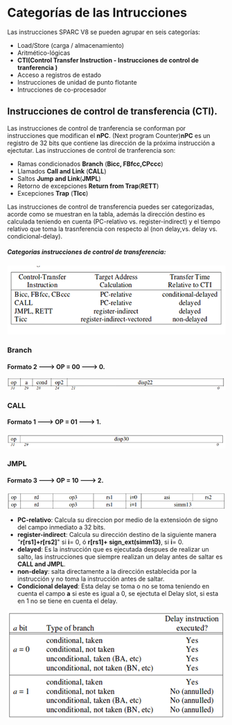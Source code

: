 # Categorías de las Intrucciones
Las instrucciones SPARC V8 se pueden agrupar en seis categorías:  

+ Load/Store (carga / almacenamiento)
+ Aritmético-lógicas
+ **CTI(Control Transfer Instruction - Instrucciones de control de tranferencia )**
+ Acceso a registros de estado
+ Instrucciones de unidad de punto flotante
+ Intrucciones de co-procesador

## Instrucciones de control de transferencia (CTI).
 Las instrucciones de control de tranferencia se conforman por instrucciones que modifican el **nPC**. (Next program Counter)**nPC** es un registro de 32 bits que contiene las dirección de la próxima instrucción a ejectutar. Las instrucciones de control de tranferencia son: 
 
 - Ramas condicionados **Branch** (**Bicc, FBfcc,CPccc**)
 - Llamados **Call and Link** (**CALL**)
 - Saltos **Jump and Link**(**JMPL**)
 - Retorno de excepciones **Return from Trap**(**RETT**)
 - Excepciones **Trap** (**TIcc**)
 
Las instrucciones de control de transferencia puedes ser categorizadas, acorde como se muestran en la tabla, además la dirección destino es calculada teniendo en cuenta (PC-relativo vs. register-indirect) y el tiempo relativo que toma la trasnferencia con respecto al (non delay,vs. delay vs. condicional-delay).
 
 ##### Categorias instrucciones de control de transferencia:
 
 ![categorias](./images/categoriasCTI.png " Categorias de transferencia de datos")
 
 
 ### Branch
 #### Formato 2 ---> OP = 00 ---> 0.
  
 ![Branch](./images/branch.png " Formato Branch")
 
 ### CALL
 #### Formato 1 ---> OP = 01 ---> 1.
  ![Call](./images/call.png "Call")
  
 ### JMPL
 #### Formato 3 ---> OP = 10 ---> 2.
  ![jmpl](./images/jmpl.png "jmpl")

 - **PC-relativo**: Calcula su direccion por medio de la extensioón de signo del campo inmediato a 32 bits.
 - **register-indirect**: Calcula su dirección destino de la siguiente manera "**r[rs1]+r[rs2]**" si **i**= 0, ó **r[rs1]+ sign_ext(simm13)**, si **i**= 0.  
 - **delayed**: Es la instrucción que es ejecutada despues de realizar un salto, las instrucciones que siempre realizan un delay antes de saltar es **CALL and JMPL**.
 - **non-delay**: salta directamente a la dirección establecida por la instrucción y no toma la instrucción antes de saltar.
 - **Condicional delayed**: Esta delay se toma o no se toma teniendo en cuenta el campo **a** si este es igual a 0, se ejectuta el Delay slot, si esta en 1 no se tiene en cuenta el delay.
 
  ![Delayed](./images/condicionalDelayed.png "")
 
 
 
 
 

